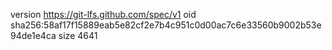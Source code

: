 version https://git-lfs.github.com/spec/v1
oid sha256:58af17f15889eab5e82cf2e7b4c951c0d00ac7c6e33560b9002b53e94de1e4ca
size 4641
